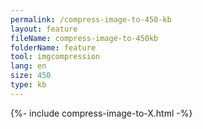 ```yaml
---
permalink: /compress-image-to-450-kb
layout: feature
fileName: compress-image-to-450kb
folderName: feature
tool: imgcompression
lang: en
size: 450
type: kb
---
```


{%- include compress-image-to-X.html -%}

